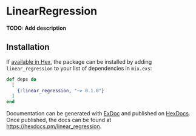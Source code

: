 # LinearRegression

**TODO: Add description**

## Installation

If [available in Hex](https://hex.pm/docs/publish), the package can be installed
by adding `linear_regression` to your list of dependencies in `mix.exs`:

```elixir
def deps do
  [
    {:linear_regression, "~> 0.1.0"}
  ]
end
```

Documentation can be generated with [ExDoc](https://github.com/elixir-lang/ex_doc)
and published on [HexDocs](https://hexdocs.pm). Once published, the docs can
be found at <https://hexdocs.pm/linear_regression>.

